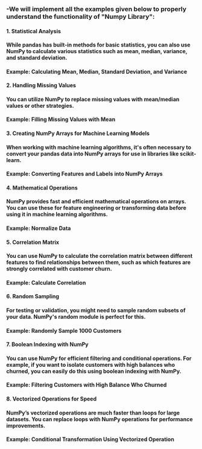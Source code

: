 ### -We will implement all the examples given below to properly understand the functionality of "Numpy Library": 
#### 1. Statistical Analysis
#### While pandas has built-in methods for basic statistics, you can also use NumPy to calculate various statistics such as mean, median, variance, and standard deviation.
#### Example: Calculating Mean, Median, Standard Deviation, and Variance

#### 2. Handling Missing Values
#### You can utilize NumPy to replace missing values with mean/median values or other strategies.
#### Example: Filling Missing Values with Mean

#### 3. Creating NumPy Arrays for Machine Learning Models
#### When working with machine learning algorithms, it's often necessary to convert your pandas data into NumPy arrays for use in libraries like scikit-learn.
#### Example: Converting Features and Labels into NumPy Arrays

#### 4. Mathematical Operations
#### NumPy provides fast and efficient mathematical operations on arrays. You can use these for feature engineering or transforming data before using it in machine learning algorithms.
#### Example: Normalize Data

#### 5. Correlation Matrix
#### You can use NumPy to calculate the correlation matrix between different features to find relationships between them, such as which features are strongly correlated with customer churn.
#### Example: Calculate Correlation

#### 6. Random Sampling
#### For testing or validation, you might need to sample random subsets of your data. NumPy's random module is perfect for this.
#### Example: Randomly Sample 1000 Customers

#### 7. Boolean Indexing with NumPy
#### You can use NumPy for efficient filtering and conditional operations. For example, if you want to isolate customers with high balances who churned, you can easily do this using boolean indexing with NumPy.
#### Example: Filtering Customers with High Balance Who Churned

#### 8. Vectorized Operations for Speed
#### NumPy’s vectorized operations are much faster than loops for large datasets. You can replace loops with NumPy operations for performance improvements.
#### Example: Conditional Transformation Using Vectorized Operation
 

